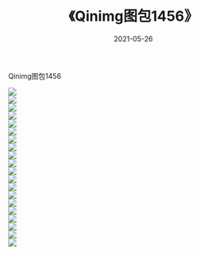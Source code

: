 ﻿---
layout: post
title:  《Qinimg图包1456》
date:   2021-05-26
img: http://imgx.orgx.ga/Qinimg图包/Qinimg图包1456/000.jpg
categories: [美女, 清纯, 唯美]
---

Qinimg图包1456

 ![](http://imgx.orgx.ga/Qinimg图包/Qinimg图包1456/001.jpg) <br>![](http://imgx.orgx.ga/Qinimg图包/Qinimg图包1456/002.jpg) <br>![](http://imgx.orgx.ga/Qinimg图包/Qinimg图包1456/003.jpg) <br>![](http://imgx.orgx.ga/Qinimg图包/Qinimg图包1456/004.jpg) <br>![](http://imgx.orgx.ga/Qinimg图包/Qinimg图包1456/005.jpg) <br>![](http://imgx.orgx.ga/Qinimg图包/Qinimg图包1456/006.jpg) <br>![](http://imgx.orgx.ga/Qinimg图包/Qinimg图包1456/007.jpg) <br>![](http://imgx.orgx.ga/Qinimg图包/Qinimg图包1456/008.jpg) <br>![](http://imgx.orgx.ga/Qinimg图包/Qinimg图包1456/009.jpg) <br>![](http://imgx.orgx.ga/Qinimg图包/Qinimg图包1456/010.jpg) <br>![](http://imgx.orgx.ga/Qinimg图包/Qinimg图包1456/011.jpg) <br>![](http://imgx.orgx.ga/Qinimg图包/Qinimg图包1456/012.jpg) <br>![](http://imgx.orgx.ga/Qinimg图包/Qinimg图包1456/013.jpg) <br>![](http://imgx.orgx.ga/Qinimg图包/Qinimg图包1456/014.jpg) <br>![](http://imgx.orgx.ga/Qinimg图包/Qinimg图包1456/015.jpg) <br>![](http://imgx.orgx.ga/Qinimg图包/Qinimg图包1456/016.jpg) <br>![](http://imgx.orgx.ga/Qinimg图包/Qinimg图包1456/017.jpg) <br>![](http://imgx.orgx.ga/Qinimg图包/Qinimg图包1456/018.jpg) <br>![](http://imgx.orgx.ga/Qinimg图包/Qinimg图包1456/019.jpg) <br>![](http://imgx.orgx.ga/Qinimg图包/Qinimg图包1456/020.jpg) <br>